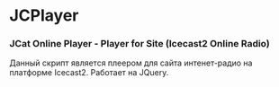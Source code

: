 # JCPlayer
### JCat Online Player - Player for Site (Icecast2 Online Radio)
Данный скрипт является плеером для сайта интенет-радио на платформе Icecast2.
Работает на JQuery.
